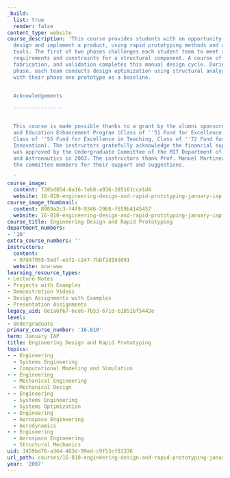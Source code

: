 ```yaml
---
_build:
  list: true
  render: false
content_type: website
course_description: 'This course provides students with an opportunity to conceive,
  design and implement a product, using rapid prototyping methods and computer-aid
  tools. The first of two phases challenges each student team to meet a set of design
  requirements and constraints for a structural component. A course of iteration,
  fabrication, and validation completes this manual design cycle. During the second
  phase, each team conducts design optimization using structural analysis software,
  with their phase one prototype as a baseline.


  Acknowledgements

  ----------------


  This course is made possible thanks to a grant by the alumni sponsored Teaching
  and Education Enhancement Program (Class of ''51 Fund for Excellence in Education,
  Class of ''55 Fund for Excellence in Teaching, Class of ''72 Fund for Educational
  Innovation). The instructors gratefully acknowledge the financial support. The course
  was approved by the Undergraduate Committee of the MIT Department of Aeronautics
  and Astronautics in 2003. The instructors thank Prof. Manuel Martinez-Sanchez and
  the committee members for their support and suggestions.

  '
course_image:
  content: 728bd85d-8a16-feb8-a936-385161cce1d4
  website: 16-810-engineering-design-and-rapid-prototyping-january-iap-2007
course_image_thumbnail:
  content: 8989a2c3-f4f9-9346-2968-f659b4145457
  website: 16-810-engineering-design-and-rapid-prototyping-january-iap-2007
course_title: Engineering Design and Rapid Prototyping
department_numbers:
- '16'
extra_course_numbers: ''
instructors:
  content:
  - 07d4f055-5edf-ebf2-c247-7bbf2d19dd91
  website: ocw-www
learning_resource_types:
- Lecture Notes
- Projects with Examples
- Demonstration Videos
- Design Assignments with Examples
- Presentation Assignments
legacy_uid: 8e1a6f67-6ce6-7b53-671d-b1851bf5442e
level:
- Undergraduate
primary_course_number: '16.810'
term: January IAP
title: Engineering Design and Rapid Prototyping
topics:
- - Engineering
  - Systems Engineering
  - Computational Modeling and Simulation
- - Engineering
  - Mechanical Engineering
  - Mechanical Design
- - Engineering
  - Systems Engineering
  - Systems Optimization
- - Engineering
  - Aerospace Engineering
  - Aerodynamics
- - Engineering
  - Aerospace Engineering
  - Structural Mechanics
uid: 3459bd76-a364-463d-99ed-c9f53cf81376
url_path: courses/16-810-engineering-design-and-rapid-prototyping-january-iap-2007
year: '2007'
---
```

